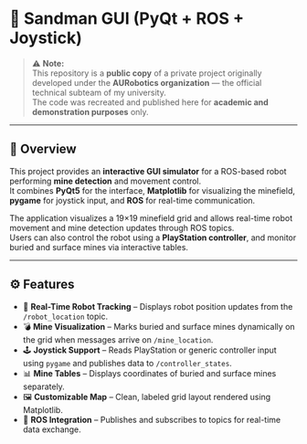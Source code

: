 # 🤖 Sandman GUI (PyQt + ROS + Joystick)

> ⚠️ **Note:**  
> This repository is a **public copy** of a private project originally developed under the **AURobotics organization** — the official technical subteam of my university.  
> The code was recreated and published here for **academic and demonstration purposes** only.

---

## 🧠 Overview

This project provides an **interactive GUI simulator** for a ROS-based robot performing **mine detection** and movement control.  
It combines **PyQt5** for the interface, **Matplotlib** for visualizing the minefield, **pygame** for joystick input, and **ROS** for real-time communication.

The application visualizes a 19×19 minefield grid and allows real-time robot movement and mine detection updates through ROS topics.  
Users can also control the robot using a **PlayStation controller**, and monitor buried and surface mines via interactive tables.

---

## ⚙️ Features

- 🧭 **Real-Time Robot Tracking** – Displays robot position updates from the `/robot_location` topic.  
- 💣 **Mine Visualization** – Marks buried and surface mines dynamically on the grid when messages arrive on `/mine_location`.  
- 🕹️ **Joystick Support** – Reads PlayStation or generic controller input using `pygame` and publishes data to `/controller_states`.  
- 📊 **Mine Tables** – Displays coordinates of buried and surface mines separately.  
- 🖼️ **Customizable Map** – Clean, labeled grid layout rendered using Matplotlib.  
- 🔄 **ROS Integration** – Publishes and subscribes to topics for real-time data exchange.
